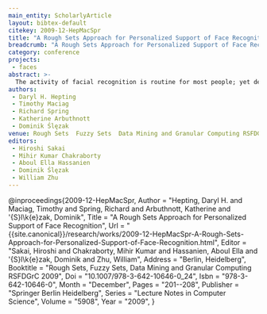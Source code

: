 ```yaml
---
main_entity: ScholarlyArticle
layout: bibtex-default
citekey: 2009-12-HepMacSpr
title: "A Rough Sets Approach for Personalized Support of Face Recognition (2009)"
breadcrumb: "A Rough Sets Approach for Personalized Support of Face Recognition (2009)"
category: conference
projects:
 - faces
abstract: >-
  The activity of facial recognition is routine for most people; yet describing the process of recognition, or describing a face to be recognized reveals a great deal of complexity inherent in the activity. Eyewitness identification remains an important element in judicial proceedings. It is very convincing, yet it is not very accurate. We studied how people sorted a collection of facial photographs and found that individuals may have different strategies for similarity recognition. In our analysis of the data, we have identified two possible strategies. We apply rough set based attribute reduction methodology to this data in order to develop a test to identify which of these strategies an individual is likely to prefer. We hypothesize that by providing a personalized search and filter environment, individuals would be more adequately equipped to handle the complexity of the task, thereby increasing the accuracy of identifications. Furthermore, the rough set based analysis may help to more clearly identify the different strategies that individuals use for this task. This paper provides a description of the preliminary study, our computational approach that includes an important pre-processing step, discusses results from our evaluation, and provides a list of opportunities for future work.
authors:
 - Daryl H. Hepting
 - Timothy Maciag
 - Richard Spring
 - Katherine Arbuthnott
 - Dominik Ślęzak
venue: Rough Sets  Fuzzy Sets  Data Mining and Granular Computing RSFDGrC 2009
editors:
 - Hiroshi Sakai
 - Mihir Kumar Chakraborty
 - Aboul Ella Hassanien
 - Dominik Ślęzak
 - William Zhu
---
```

@inproceedings{2009-12-HepMacSpr,
	Author =  "Hepting, Daryl H. and Maciag, Timothy and Spring, Richard and Arbuthnott, Katherine and \'{S}l\k{e}zak, Dominik",
	Title =  "A Rough Sets Approach for Personalized Support of Face Recognition",
	Url = \"{{site.canonical}}/research/works/2009-12-HepMacSpr-A-Rough-Sets-Approach-for-Personalized-Support-of-Face-Recognition.html\",
	Editor =  "Sakai, Hiroshi and Chakraborty, Mihir Kumar and Hassanien, Aboul Ella and \'{S}l\k{e}zak, Dominik and Zhu, William",
	Address =  "Berlin, Heidelberg",
	Booktitle =  "Rough Sets, Fuzzy Sets, Data Mining and Granular Computing RSFDGrC 2009",
	Doi =  "10.1007/978-3-642-10646-0\_24",
	Isbn =  "978-3-642-10646-0",
	Month =  "December",
	Pages =  "201--208",
	Publisher =  "Springer Berlin Heidelberg",
	Series =  "Lecture Notes in Computer Science",
	Volume =  "5908",
	Year =  "2009",
}
